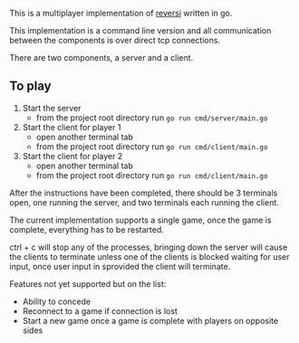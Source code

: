This is a multiplayer implementation of [reversi](https://en.wikipedia.org/wiki/Reversi) written in go.

This implementation is a command line version and all communication between the components is over direct tcp connections.

There are two components, a server and a client.

## To play

1) Start the server
    - from the project root directory run `go run cmd/server/main.go`
2) Start the client for player 1
    - open another terminal tab
    - from the project root directory run `go run cmd/client/main.go`
3) Start the client for player 2
    - open another terminal tab
    - from the project root directory run `go run cmd/client/main.go`

After the instructions have been completed, there should be 3 terminals open, one running the server, and two terminals each running the client.

The current implementation supports a single game, once the game is complete, everything has to be restarted.

ctrl + c will stop any of the processes, bringing down the server will cause the clients to terminate unless one of the clients is blocked waiting for user input, once user input in sprovided the client will terminate.

Features not yet supported but on the list:

- Ability to concede
- Reconnect to a game if connection is lost
- Start a new game once a game is complete with players on opposite sides
